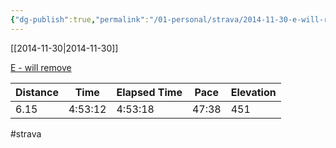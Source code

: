 ```yaml
---
{"dg-publish":true,"permalink":"/01-personal/strava/2014-11-30-e-will-remove/"}
---
```



[[2014-11-30\|2014-11-30]]

[E - will remove](https://www.strava.com/activities/255526515)

| Distance | Time    | Elapsed Time | Pace  | Elevation |
| -------- | ------- | ------------ | ----- | --------- |
| 6.15     | 4:53:12 | 4:53:18      | 47:38 | 451       |




#strava
